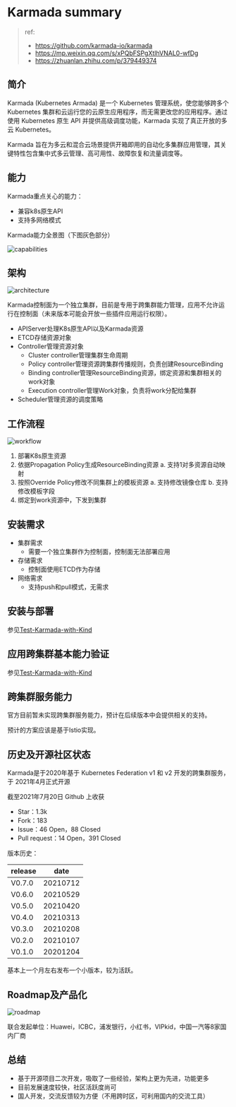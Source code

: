 # Karmada summary

> ref:
> - https://github.com/karmada-io/karmada
> - https://mp.weixin.qq.com/s/xPQbFSPgXtlhVNAL0-wfDg
> - https://zhuanlan.zhihu.com/p/379449374

## 简介

Karmada (Kubernetes Armada) 是一个 Kubernetes 管理系统，使您能够跨多个 Kubernetes 集群和云运行您的云原生应用程序，而无需更改您的应用程序。通过使用 Kubernetes 原生 API 并提供高级调度功能，Karmada 实现了真正开放的多云 Kubernetes。

Karmada 旨在为多云和混合云场景提供开箱即用的自动化多集群应用管理，其关键特性包含集中式多云管理、高可用性、故障恢复和流量调度等。

## 能力

Karmada重点关心的能力：

- 兼容k8s原生API
- 支持多网络模式

Karmada能力全景图（下图灰色部分）

![capabilities](../../images/Karmada-summary/capabilities.png)


## 架构

![architecture](../../images/Karmada-summary/architecture.png)

Karmada控制面为一个独立集群，目前是专用于跨集群能力管理，应用不允许运行在控制面（未来版本可能会开放一些插件应用运行权限）。

- APIServer处理K8s原生API以及Karmada资源
- ETCD存储资源对象
- Controller管理资源对象
  * Cluster controller管理集群生命周期
  * Policy controller管理资源跨集群传播规则，负责创建ResourceBinding
  * Binding controller管理ResourceBinding资源，绑定资源和集群相关的work对象
  * Execution controller管理Work对象，负责将work分配给集群
- Scheduler管理资源的调度策略

## 工作流程

![workflow](../../images/Karmada-summary/workflow.png)

1. 部署K8s原生资源
2. 依据Propagation Policy生成ResourceBinding资源
  a. 支持1对多资源自动映射
3. 按照Override Policy修改不同集群上的模板资源
  a. 支持修改镜像仓库
  b. 支持修改模板字段
4. 绑定到work资源中，下发到集群

## 安装需求

- 集群需求
  * 需要一个独立集群作为控制面，控制面无法部署应用
- 存储需求
  * 控制面使用ETCD作为存储
- 网络需求
  * 支持push和pull模式，无需求

## 安装与部署

参见[Test-Karmada-with-Kind](Test-Karmada-with-Kind.md)

## 应用跨集群基本能力验证

参见[Test-Karmada-with-Kind](Test-Karmada-with-Kind.md)

## 跨集群服务能力

官方目前暂未实现跨集群服务能力，预计在后续版本中会提供相关的支持。

预计的方案应该是基于Istio实现。

## 历史及开源社区状态

Karmada是于2020年基于 Kubernetes Federation v1 和 v2 开发的跨集群服务，于 2021年4月正式开源

截至2021年7月20日 Github 上收获

- Star：1.3k
- Fork：183
- Issue：46 Open，88 Closed
- Pull request：14 Open，391 Closed

版本历史：

| release | date     |
| ------- | -------- |
| V0.7.0  | 20210712 |
| V0.6.0  | 20210529 |
| V0.5.0  | 20210420 |
| V0.4.0  | 20210313 |
| V0.3.0  | 20210208 |
| V0.2.0  | 20210107 |
| V0.1.0  | 20201204 |

基本上一个月左右发布一个小版本，较为活跃。

## Roadmap及产品化

![roadmap](../../images/Karmada-summary/roadmap.png)


联合发起单位：Huawei，ICBC，浦发银行，小红书，VIPkid，中国一汽等8家国内厂商

## 总结

- 基于开源项目二次开发，吸取了一些经验，架构上更为先进，功能更多
- 目前发展速度较快，社区活跃度尚可
- 国人开发，交流反馈较为方便（不用跨时区，可利用国内的交流工具）
